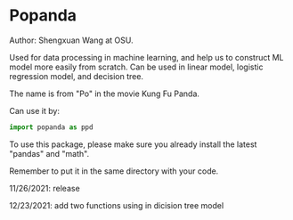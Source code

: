 # Popanda

Author: Shengxuan Wang at OSU.

Used for data processing in machine learning, and help us to construct ML model more easily from scratch. Can be used in linear model, logistic regression model, and decision tree.

The name is from "Po" in the movie Kung Fu Panda.

 Can use it by:

```python
import popanda as ppd
```

To use this package, please make sure you already install the latest "pandas" and "math".

Remember to put it in the same directory with your code.

11/26/2021: release

12/23/2021: add two functions using in dicision tree model